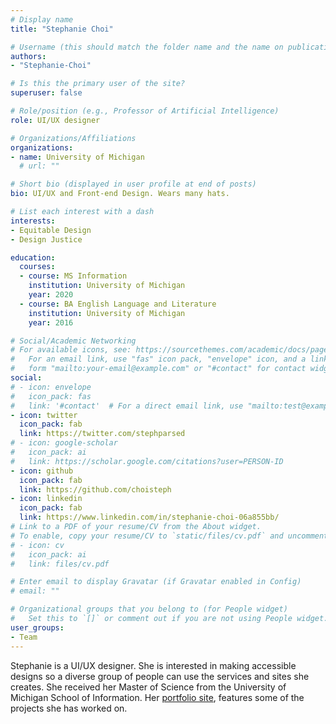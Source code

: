```yaml
---
# Display name
title: "Stephanie Choi"

# Username (this should match the folder name and the name on publications)
authors:
- "Stephanie-Choi"

# Is this the primary user of the site?
superuser: false

# Role/position (e.g., Professor of Artificial Intelligence)
role: UI/UX designer

# Organizations/Affiliations
organizations:
- name: University of Michigan
  # url: ""

# Short bio (displayed in user profile at end of posts)
bio: UI/UX and Front-end Design. Wears many hats.

# List each interest with a dash
interests:
- Equitable Design
- Design Justice

education:
  courses:
  - course: MS Information
    institution: University of Michigan
    year: 2020
  - course: BA English Language and Literature
    institution: University of Michigan
    year: 2016

# Social/Academic Networking
# For available icons, see: https://sourcethemes.com/academic/docs/page-builder/#icons
#   For an email link, use "fas" icon pack, "envelope" icon, and a link in the
#   form "mailto:your-email@example.com" or "#contact" for contact widget.
social:
# - icon: envelope
#   icon_pack: fas
#   link: '#contact'  # For a direct email link, use "mailto:test@example.org".
- icon: twitter
  icon_pack: fab
  link: https://twitter.com/stephparsed
# - icon: google-scholar
#   icon_pack: ai
#   link: https://scholar.google.com/citations?user=PERSON-ID
- icon: github
  icon_pack: fab
  link: https://github.com/choisteph
- icon: linkedin
  icon_pack: fab
  link: https://www.linkedin.com/in/stephanie-choi-06a855bb/
# Link to a PDF of your resume/CV from the About widget.
# To enable, copy your resume/CV to `static/files/cv.pdf` and uncomment the lines below.
# - icon: cv
#   icon_pack: ai
#   link: files/cv.pdf

# Enter email to display Gravatar (if Gravatar enabled in Config)
# email: ""

# Organizational groups that you belong to (for People widget)
#   Set this to `[]` or comment out if you are not using People widget.
user_groups:
- Team
---
```


Stephanie is a UI/UX designer. She is interested in making accessible designs so a diverse group of people can use the services and sites she creates. She received her Master of Science from the University of Michigan School of Information. Her [portfolio site](choisteph.github.io), features some of the projects she has worked on.
